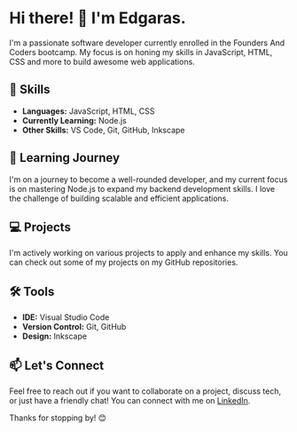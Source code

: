 # Hi there! 👋 I'm Edgaras.

I'm a passionate software developer currently enrolled in the Founders And Coders bootcamp. My focus is on honing my skills in JavaScript, HTML, CSS and more to build awesome web applications.

## 🚀 Skills

- **Languages:** JavaScript, HTML, CSS
- **Currently Learning:** Node.js
- **Other Skills:** VS Code, Git, GitHub, Inkscape

## 🌱 Learning Journey

I'm on a journey to become a well-rounded developer, and my current focus is on mastering Node.js to expand my backend development skills. I love the challenge of building scalable and efficient applications.

## 💻 Projects

I'm actively working on various projects to apply and enhance my skills. You can check out some of my projects on my GitHub repositories.

## 🛠️ Tools

- **IDE:** Visual Studio Code
- **Version Control:** Git, GitHub
- **Design:** Inkscape

## 📫 Let's Connect

Feel free to reach out if you want to collaborate on a project, discuss tech, or just have a friendly chat! You can connect with me on [LinkedIn](www.linkedin.com/in/edgaras-aleliunas).

Thanks for stopping by! 😊

